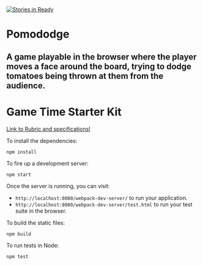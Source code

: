 [![Stories in Ready](https://badge.waffle.io/davemaurer/pomododge.png?label=ready&title=Ready)](https://waffle.io/davemaurer/pomododge)
# Pomododge

## A game playable in the browser where the player moves a face around the board, trying to dodge tomatoes being thrown at them from the audience.

# Game Time Starter Kit

[Link to Rubric and specifications!](RUBRIC.md)

To install the dependencies:

```
npm install
```

To fire up a development server:

```
npm start
```

Once the server is running, you can visit:

* `http://localhost:8080/webpack-dev-server/` to run your application.
* `http://localhost:8080/webpack-dev-server/test.html` to run your test suite in the browser.

To build the static files:

```js
npm build
```


To run tests in Node:

```js
npm test
```
